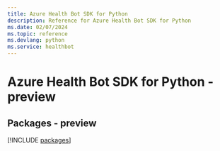 ```yaml
---
title: Azure Health Bot SDK for Python
description: Reference for Azure Health Bot SDK for Python
ms.date: 02/07/2024
ms.topic: reference
ms.devlang: python
ms.service: healthbot
---
```

# Azure Health Bot SDK for Python - preview
## Packages - preview
[!INCLUDE [packages](health-bot-index.md)]